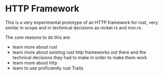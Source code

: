 # HTTP Framework

This is a very experimental prototype of an HTTP framework for rust, very similar in scope
and in techinical decisions as nickel.rs and iron.rs.

The core reasons to do this are:
- learn more about rust
- learn more about existing rust http frameworks out there and the technical decisions they had to make in order to make them work
- learn more about http
- learn to use proficiently rust Traits


